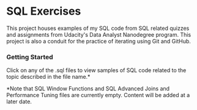 # SQL Exercises
This project houses examples of my SQL code from SQL related quizzes and assignments from Udacity's Data Analyst Nanodegree program. This project is also a conduit for the practice of iterating using Git and GitHub.

### Getting Started

Click on any of the .sql files to view samples of SQL code related to the topic described in the file name.*

*Note that SQL Window Functions and SQL Advanced Joins and Performance Tuning files are currently empty. Content will be added at a later date.
